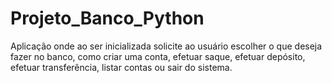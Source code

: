 # Projeto_Banco_Python
 Aplicação onde ao ser inicializada solicite ao usuário escolher o que deseja fazer no banco, como criar uma conta, efetuar saque, efetuar depósito, efetuar transferência, listar contas ou sair do sistema.
